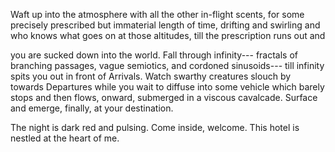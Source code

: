 Waft up into the atmosphere with all the other in-flight scents,
for some precisely prescribed but immaterial length of time,
drifting and swirling and who knows what
goes on at those altitudes, till the prescription runs out and

you are sucked down into the world. Fall through infinity---
fractals of branching passages, vague semiotics, and cordoned sinusoids---
till infinity spits you out in front of Arrivals.
Watch swarthy creatures slouch by towards Departures
while you wait to diffuse into some
vehicle which barely stops and then flows,
onward, submerged in a viscous cavalcade.
Surface and emerge, finally, at your destination.

The night is dark red and pulsing. Come inside,
welcome. This hotel is nestled at the heart of me.
